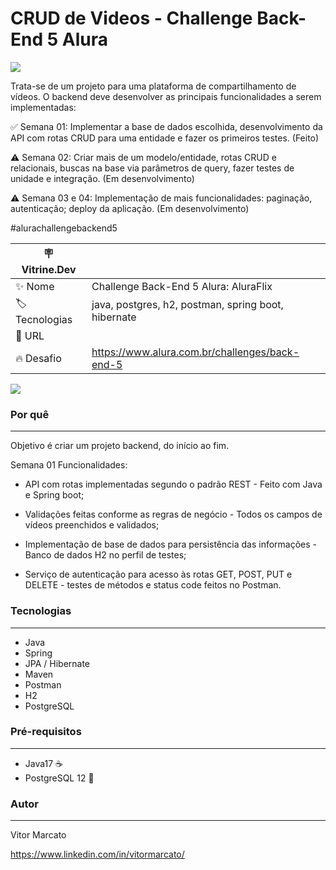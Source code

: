 # CRUD de Videos - Challenge Back-End 5 Alura

<img src="http://img.shields.io/static/v1?label=STATUS&message=EM%20DESENVOLVIMENTO&color=GREEN&style=for-the-badge">

Trata-se de um projeto para uma plataforma de compartilhamento de vídeos. O backend deve desenvolver as principais funcionalidades a serem implementadas:

 :white_check_mark: Semana 01: Implementar a base de dados escolhida, desenvolvimento da API com rotas CRUD para uma entidade e fazer os primeiros testes. (Feito)

 :warning: Semana 02: Criar mais de um modelo/entidade, rotas CRUD e relacionais, buscas na base via parâmetros de query, fazer testes de unidade e integração. (Em desenvolvimento)

 :warning: Semana 03 e 04: Implementação de mais funcionalidades: paginação, autenticação; deploy da aplicação. (Em desenvolvimento)
 
#alurachallengebackend5

| :placard: Vitrine.Dev |     |
| -------------  | --- |
| :sparkles: Nome        | Challenge Back-End 5 Alura: AluraFlix
| :label: Tecnologias | java, postgres, h2, postman, spring boot, hibernate
| :rocket: URL         | 
| :fire: Desafio     | https://www.alura.com.br/challenges/back-end-5

<img src="https://www.alura.com.br/artigos/assets/o-que-e-aluraflix/destaque-banner-aluraflix.jpg#vitrinedev">


### Por quê
---

Objetivo é criar um projeto backend, do início ao fim.

Semana 01 Funcionalidades:

 - API com rotas implementadas segundo o padrão REST - Feito com Java e Spring boot;

 - Validações feitas conforme as regras de negócio - Todos os campos de vídeos preenchidos e validados;

 - Implementação de base de dados para persistência das informações - Banco de dados H2 no perfil de testes;

 - Serviço de autenticação para acesso às rotas GET, POST, PUT e DELETE - testes de métodos e status code feitos no Postman. 


### Tecnologias
---

  - Java
  - Spring
  - JPA / Hibernate
  - Maven
  - Postman
  - H2
  - PostgreSQL


### Pré-requisitos
---

  - Java17 :coffee:
  - PostgreSQL 12 :elephant:
  
  

### Autor
---

Vitor Marcato

https://www.linkedin.com/in/vitormarcato/
